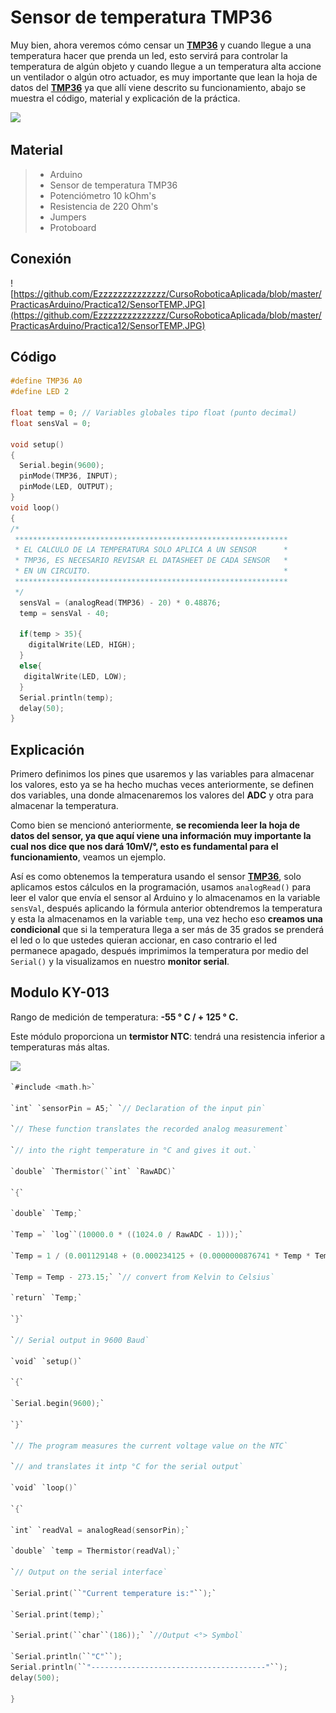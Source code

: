 # Sensor de temperatura TMP36

Muy bien, ahora veremos cómo censar un **[TMP36](http://ctms.engin.umich.edu/CTMS/Content/Activities/TMP35_36_37.pdf)** y cuando llegue a una temperatura hacer que prenda un led, esto servirá para controlar la temperatura de algún objeto y cuando llegue a un temperatura alta accione un ventilador o algún otro actuador, es muy importante que lean la hoja de datos del **[TMP36](http://ctms.engin.umich.edu/CTMS/Content/Activities/TMP35_36_37.pdf)** ya que allí viene descrito su funcionamiento, abajo se muestra el código, material y explicación de la práctica.

![](http://www.learningaboutelectronics.com/images/TMP36-pinout.png)

## Material
> - Arduino
> - Sensor de temperatura TMP36
> - Potenciómetro 10 kOhm's
> - Resistencia de 220 Ohm's
> - Jumpers
> - Protoboard

## Conexión
![https://github.com/Ezzzzzzzzzzzzzz/CursoRoboticaAplicada/blob/master/PracticasArduino/Practica12/SensorTEMP.JPG](https://github.com/Ezzzzzzzzzzzzzz/CursoRoboticaAplicada/blob/master/PracticasArduino/Practica12/SensorTEMP.JPG)

## Código
```c
#define TMP36 A0
#define LED 2

float temp = 0; // Variables globales tipo float (punto decimal)
float sensVal = 0;

void setup()
{
  Serial.begin(9600);
  pinMode(TMP36, INPUT);
  pinMode(LED, OUTPUT);
}
void loop()
{
/*
 *************************************************************
 * EL CALCULO DE LA TEMPERATURA SOLO APLICA A UN SENSOR      *
 * TMP36, ES NECESARIO REVISAR EL DATASHEET DE CADA SENSOR   * 
 * EN UN CIRCUITO.											 *
 *************************************************************
 */
  sensVal = (analogRead(TMP36) - 20) * 0.48876;
  temp = sensVal - 40;

  if(temp > 35){
    digitalWrite(LED, HIGH);
  }
  else{
   digitalWrite(LED, LOW); 
  }
  Serial.println(temp);
  delay(50);
}
```
## Explicación
Primero definimos los pines que usaremos y las variables para almacenar los valores, esto ya se ha hecho muchas veces anteriormente, se definen dos variables, una donde almacenaremos los valores del **ADC** y otra para almacenar la temperatura. 

Como bien se mencionó anteriormente, **se recomienda leer la hoja de datos del sensor, ya que aquí viene una información muy importante la cual nos dice que nos dará 10mV/°, esto es fundamental para el funcionamiento**, veamos un ejemplo.

Así es como obtenemos la temperatura usando el sensor **[TMP36](http://ctms.engin.umich.edu/CTMS/Content/Activities/TMP35_36_37.pdf)**, solo aplicamos estos cálculos en la programación, usamos ``analogRead()`` para leer el valor que envía el sensor al Arduino y lo almacenamos en la variable ``sensVal``, después aplicando la fórmula anterior obtendremos la temperatura y esta la almacenamos en la variable ``temp``, una vez hecho eso **creamos una condicional** que si la temperatura llega a ser más de 35 grados se prenderá el led o lo que ustedes quieran accionar, en caso contrario el led permanece apagado, después imprimimos la temperatura por medio del ``Serial()`` y la visualizamos en nuestro **monitor serial**.

## Modulo KY-013

Rango de medición de temperatura: **-55 ° C / + 125 ° C.**

Este módulo proporciona un **termistor NTC**: tendrá una resistencia inferior a temperaturas más altas.

![](http://sensorkit.en.joy-it.net/images/4/49/NTC-Kurve_eng.png)

```c
`#include <math.h>`

`int` `sensorPin = A5;` `// Declaration of the input pin`

`// These function translates the recorded analog measurement`

`// into the right temperature in °C and gives it out.`

`double` `Thermistor(``int` `RawADC)`

`{`

`double` `Temp;`

`Temp =` `log``(10000.0 * ((1024.0 / RawADC - 1)));`

`Temp = 1 / (0.001129148 + (0.000234125 + (0.0000000876741 * Temp * Temp )) * Temp );`

`Temp = Temp - 273.15;` `// convert from Kelvin to Celsius`

`return` `Temp;`

`}`

`// Serial output in 9600 Baud`

`void` `setup()`

`{`

`Serial.begin(9600);`

`}`

`// The program measures the current voltage value on the NTC`

`// and translates it intp °C for the serial output`

`void` `loop()`

`{`

`int` `readVal = analogRead(sensorPin);`

`double` `temp = Thermistor(readVal);`

`// Output on the serial interface`

`Serial.print(``"Current temperature is:"``);`

`Serial.print(temp);`

`Serial.print(``char``(186));` `//Output <°> Symbol`

`Serial.println(``"C"``);
Serial.println(``"---------------------------------------"``);
delay(500);

}
```
<!--stackedit_data:
eyJoaXN0b3J5IjpbLTIwNTkzNTk1NDksMjAyNDg0OTEzOCwyOD
U5NzU0MTIsMTk5NzM1MDM4OCw0ODQwOTM2MjUsMTk4Mjk1NDYx
NSwtMTU2MDkwODYzNywtMTA2NzA0NDQ3MV19
-->
